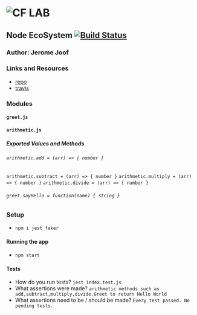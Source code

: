![CF](http://i.imgur.com/7v5ASc8.png) LAB
=================================================

## Node EcoSystem [![Build Status](https://www.travis-ci.com/jjblues86/401N12-Lab01.svg?branch=master)](https://www.travis-ci.com/jjblues86/401N12-Lab01)

### Author: Jerome Joof

### Links and Resources
* [repo](https://github.com/jjblues86/401N12-Lab01.git)
* [travis](https://www.travis-ci.com/jjblues86/401N12-Lab01)



### Modules
#### `greet.js`
#### `arithmetic.js`
##### Exported Values and Methods

###### `arithmetic.add = (arr) => { number }`
`arithmetic.subtract = (arr) => { number }`
`arithmetic.multiply = (arr) => { number }`
`arithmetic.divide = (arr) => { number }`


###### `greet.sayHello = function(name) { string }`


### Setup
* `npm i jest faker`


#### Running the app
* `npm start`

#### Tests
* How do you run tests?
`jest index.test.js`
* What assertions were made?
`arithmetic methods such as add,subtract,multiply,divide.Greet to return Hello World`
* What assertions need to be / should be made?
`Every test passed. No pending tests.`

